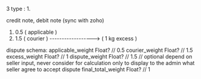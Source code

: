 3 type : 
1.  



credit note, debit note (sync with zoho)


1. 0.5 ( applicable )
2. 1.5 ( courier ) ------------------> ( 1 kg excess )

dispute schema: 
  applicable_weight Float? // 0.5 
  courier_weight    Float? // 1.5 
  excess_weight     Float? // 1 
  dispute_weight    Float? // 1.5   // optional depend on seller input, never consider for calculation only to display to the admin what seller agree to accept dispute
  final_total_weight Float? // 1





